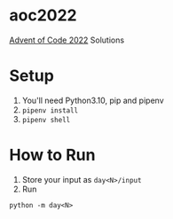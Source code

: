 # aoc2022

[Advent of Code 2022](https://adventofcode.com/2022) Solutions

# Setup

1. You'll need Python3.10, pip and pipenv
1. `pipenv install`
1. `pipenv shell`

# How to Run

1. Store your input as `day<N>/input`
1. Run
```
python -m day<N>
```